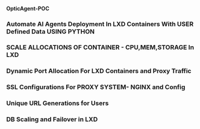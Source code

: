#### OpticAgent-POC
### Automate AI Agents Deployment In LXD Containers With USER Defined Data USING PYTHON
### SCALE ALLOCATIONS OF CONTAINER - CPU,MEM,STORAGE In LXD
### Dynamic Port Allocation For LXD Containers and Proxy Traffic
### SSL Configurations For PROXY SYSTEM- NGINX and Config
### Unique URL Generations for Users
### DB Scaling and Failover in LXD


